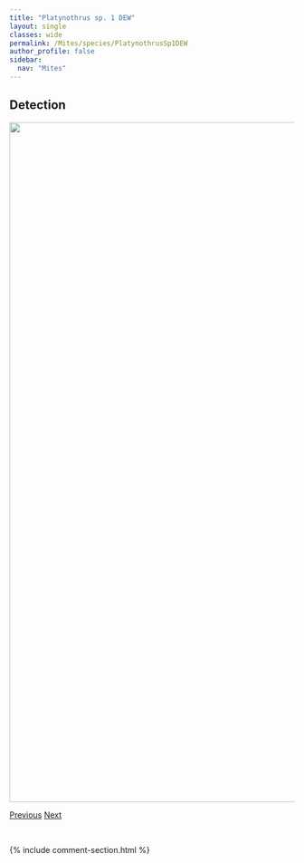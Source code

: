 ```yaml
---
title: "Platynothrus sp. 1 DEW"
layout: single
classes: wide
permalink: /Mites/species/PlatynothrusSp1DEW
author_profile: false
sidebar:
  nav: "Mites"
---
```


<h2>Detection</h2>

<a href="https://drive.google.com/uc?export=view&id=1p2LnNj1l_J98eL6MQQeGL48lEVVEr_yl">
<img src="https://drive.google.com/uc?export=view&id=1p2LnNj1l_J98eL6MQQeGL48lEVVEr_yl" height = "1200" width = "800">
</a>


<a href="/DevelopmentWebsite/Mites/species/PlatynothrusSibiricus" class="pagination--pager" title="Platynothrus sibiricus">Previous</a> <a href="/DevelopmentWebsite/Mites/species/PlatynothrusYamasakii" class="pagination--pager" title="Platynothrus yamasakii">Next</a>

<p>&nbsp;</p>

{% include comment-section.html %}
